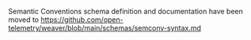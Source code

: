Semantic Conventions schema definition and documentation have been moved to https://github.com/open-telemetry/weaver/blob/main/schemas/semconv-syntax.md